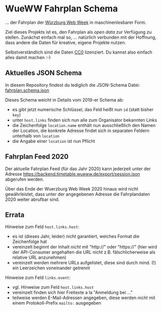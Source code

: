 # WueWW Fahrplan Schema

... der Fahrplan der [Würzburg Web Week](https://wueww.de/) in maschinenlesbarer Form.

Ziel dieses Projekts ist es, den Fahrplan als _open data_ zur Verfügung zu stellen.
Zunächst einfach mal so, ... natürlich verbunden mit der Hoffnung, dass andere
die Daten für kreative, eigene Projekte nutzen.

Selbstverständlich sind die Daten
[CC0](https://creativecommons.org/publicdomain/zero/1.0/deed.de) lizenziert.
Du kannst also einfach alles damit machen :-)


## Aktuelles JSON Schema

In diesem Repository findest du lediglich die JSON-Schema Datei:
[fahrplan.schema.json](https://raw.githubusercontent.com/WueWW/fahrplan-schema/master/fahrplan.schema.json)

Dieses Schema weicht in Details vom 2019-er Schema ab:

 * es gibt jetzt numerische Schlüssel, das Feld heißt nun `id` (statt bisher `key`)
 * unter `host.links` finden sich nun alle zum Organisator bekannten Links
 * die Zeichenfolge `location.name` enthält nun ausschließlich den Namen der Location,
   die konkrete Adresse findet sich in separaten Feldern unterhalb von `location`
 * die Angabe einer `location` ist nun Pflicht


## Fahrplan Feed 2020

Der aktuelle Fahrplan Feed (für das Jahr 2020) kann jederzeit unter der Adresse
https://backend.timetable.wueww.de/export/session.json abgerufen werden.

Über das Ende der Wuerzburg Web Week 2020 hinaus wird nicht gewährleistet, dass
unter der angegebenen Adresse die Fahrplandaten 2020 weiter abrufbar sind.


## Errata

Hinweise zum Feld `host.links.host`:

* es ist (dieses Jahr, leider) nicht garantiert, welches Format die Zeichenfolge hat
* vereinzelt beginnt der Inhalt _nicht_ mit "http://" oder "https://" (hier wird der API-Consumer angehalten die URL nicht z.B. fälschlicherweise als relative URL anzunehmen)
* vereinzelt werden mehrere URLs aufgelistet, diese sind durch mind. (!) ein Leerzeichen voneinander getrennt


Hinweise zum Feld `links.event`:

* vgl. Hinweise zum Feld `host.links.host`
* vereinzelt finden sich hier Freitexte a la "Anmeldung bei ..."
* teilweise werden E-Mail-Adressen angegeben, diese werden _nicht_ mit einem Protokoll-Prefix `mailto:` ausgegeben
